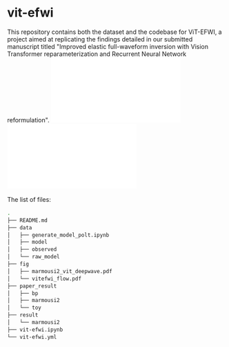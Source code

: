 # vit-efwi
This repository contains both the dataset and the codebase for ViT-EFWI, a project aimed at replicating the findings detailed in our submitted manuscript titled "Improved elastic full-waveform inversion with Vision Transformer reparameterization and Recurrent Neural Network reformulation".
![vitefwi_flow](./fig/vitefwi_flow.pdf)
![marmousi2_vit_deepwave](./fig/marmousi2_vit_deepwave.pdf)

The list of files: 
```bash
.
├── README.md
├── data
│   ├── generate_model_polt.ipynb
│   ├── model
│   ├── observed
│   └── raw_model
├── fig
│   ├── marmousi2_vit_deepwave.pdf
│   └── vitefwi_flow.pdf
├── paper_result
│   ├── bp
│   ├── marmousi2
│   └── toy
├── result
│   └── marmousi2
├── vit-efwi.ipynb
└── vit-efwi.yml
```
